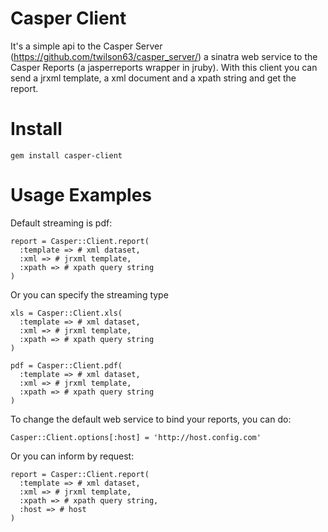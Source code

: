 # Casper Client

It's a simple api to the Casper Server (https://github.com/twilson63/casper_server/) a sinatra web service to the Casper Reports (a jasperreports wrapper in jruby).
With this client you can send a jrxml template, a xml document and a xpath string and get the report.

# Install

```
gem install casper-client
```

# Usage Examples

Default streaming is pdf:

```
report = Casper::Client.report(
  :template => # xml dataset,
  :xml => # jrxml template,
  :xpath => # xpath query string
)
```

Or you can specify the streaming type
```
xls = Casper::Client.xls(
  :template => # xml dataset,
  :xml => # jrxml template,
  :xpath => # xpath query string
)

pdf = Casper::Client.pdf(
  :template => # xml dataset,
  :xml => # jrxml template,
  :xpath => # xpath query string
)
```

To change the default web service to bind your reports, you can do:

```
Casper::Client.options[:host] = 'http://host.config.com'
```

Or you can inform by request:

```
report = Casper::Client.report(
  :template => # xml dataset,
  :xml => # jrxml template,
  :xpath => # xpath query string,
  :host => # host
)
```